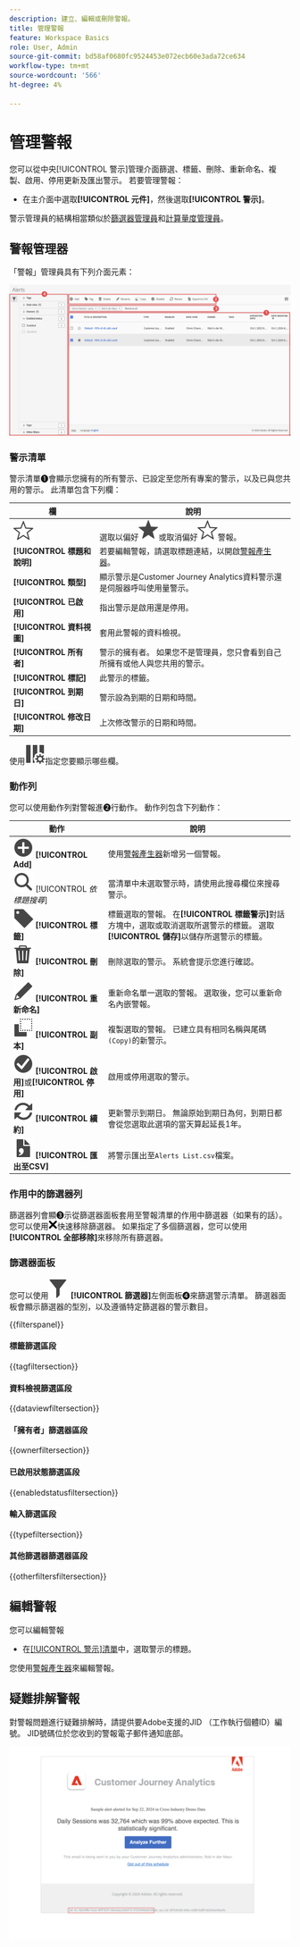 ```yaml
---
description: 建立、編輯或刪除警報。
title: 管理警報
feature: Workspace Basics
role: User, Admin
source-git-commit: bd58af0680fc9524453e072ecb60e3ada72ce634
workflow-type: tm+mt
source-wordcount: '566'
ht-degree: 4%

---
```


# 管理警報


您可以從中央[!UICONTROL 警示]管理介面篩選、標籤、刪除、重新命名、複製、啟用、停用更新及匯出警示。 若要管理警報：

* 在主介面中選取&#x200B;**[!UICONTROL 元件]**，然後選取&#x200B;**[!UICONTROL 警示]**。

警示管理員的結構相當類似於[篩選器管理員](/help/components/filters/manage-filters.md)和[計算量度管理員](/help/components/calc-metrics/cm-workflow/cm-manager.md)。


## 警報管理器

「警報」管理員具有下列介面元素：

![篩選器介面](assets/alerts-manager.png)

### 警示清單

警示清單➊會顯示您擁有的所有警示、已設定至您所有專案的警示，以及已與您共用的警示。 此清單包含下列欄：

| 欄 | 說明 |
|---|---|
| ![星形大綱](/help/assets/icons/StarOutline.svg) | 選取以偏好![Star](/help/assets/icons/Star.svg)或取消偏好![StarOutline](/help/assets/icons/StarOutline.svg)警報。 |
| **[!UICONTROL 標題和說明]** | 若要編輯警報，請選取標題連結，以開啟[警報產生器](alert-builder.md#alert-builder)。 |
| **[!UICONTROL 類型]** | 顯示警示是Customer Journey Analytics資料警示還是伺服器呼叫使用量警示。 |
| **[!UICONTROL 已啟用]** | 指出警示是啟用還是停用。 |
| **[!UICONTROL 資料視圖]** | 套用此警報的資料檢視。 |
| **[!UICONTROL 所有者]** | 警示的擁有者。 如果您不是管理員，您只會看到自己所擁有或他人與您共用的警示。 |
| **[!UICONTROL 標記]** | 此警示的標籤。 |
| **[!UICONTROL 到期日]** | 警示設為到期的日期和時間。 |
| **[!UICONTROL 修改日期]** | 上次修改警示的日期和時間。 |

<!-- When "Last used" column is added, add this information as the description: Shows the date when the alert was last used. <p>This information can help you determine whether a component is valuable to users in your organization, where it is used, and if it needs to be deleted or modified.</p><p>Consider the following when viewing this column:</p><ul><li>This information does not include usage from the API, Report Builder, or Data Warehouse.</li><li>For some components, this column might not contain data if the component was last used prior to September 2023.</li></ul> -->

使用![ColumnSetting](/help/assets/icons/ColumnSetting.svg)指定您要顯示哪些欄。

### 動作列

您可以使用動作列對警報進➋行動作。 動作列包含下列動作：

| 動作 | 說明 |
|---|---|
| ![AddCircle](/help/assets/icons/AddCircle.svg) **[!UICONTROL Add]** | 使用[警報產生器](alert-builder.md#alert-builder)新增另一個警報。 |
| ![搜尋](/help/assets/icons/Search.svg) [!UICONTROL *依標題搜尋*] | 當清單中未選取警示時，請使用此搜尋欄位來搜尋警示。 |
| ![標籤](/help/assets/icons/Label.svg) **[!UICONTROL 標籤]** | 標籤選取的警報。 在&#x200B;**[!UICONTROL 標籤警示]**&#x200B;對話方塊中，選取或取消選取所選警示的標籤。 選取&#x200B;**[!UICONTROL 儲存]**&#x200B;以儲存所選警示的標籤。 |
| ![刪除](/help/assets/icons/Delete.svg) **[!UICONTROL 刪除]** | 刪除選取的警示。 系統會提示您進行確認。 |
| ![編輯](/help/assets/icons/Edit.svg) **[!UICONTROL 重新命名]** | 重新命名單一選取的警報。 選取後，您可以重新命名內嵌警報。 |
| ![副本](/help/assets/icons/Copy.svg) **[!UICONTROL 副本]** | 複製選取的警報。 已建立具有相同名稱與尾碼`(Copy)`的新警示。 |
| ![核取記號圓圈](/help/assets/icons/CheckmarkCircle.svg) **[!UICONTROL 啟用]**&#x200B;或&#x200B;**[!UICONTROL 停用]** | 啟用或停用選取的警示。 |
| ![重新整理](/help/assets/icons/Refresh.svg) **[!UICONTROL 續約]** | 更新警示到期日。 無論原始到期日為何，到期日都會從您選取此選項的當天算起延長1年。 |
| ![FileCSV](/help/assets/icons/FileCSV.svg) **[!UICONTROL 匯出至CSV]** | 將警示匯出至`Alerts List.csv`檔案。 |


### 作用中的篩選器列

篩選器列會顯➌示從篩選器面板套用至警報清單的作用中篩選器（如果有的話）。 您可以使用![CrossSize75](/help/assets/icons/CrossSize75.svg)快速移除篩選器。 如果指定了多個篩選器，您可以使用&#x200B;**[!UICONTROL 全部移除]**&#x200B;來移除所有篩選器。


### 篩選器面板

您可以使用![篩選器](/help/assets/icons/Filter.svg) **[!UICONTROL 篩選器]**&#x200B;左側面板➍來篩選警示清單。 篩選器面板會顯示篩選器的型別，以及遵循特定篩選器的警示數目。

{{filterspanel}}


#### 標籤篩選區段

{{tagfiltersection}}


#### 資料檢視篩選區段

{{dataviewfiltersection}}


#### 「擁有者」篩選器區段

{{ownerfiltersection}}


#### 已啟用狀態篩選區段

{{enabledstatusfiltersection}}


#### 輸入篩選區段

{{typefiltersection}}


#### 其他篩選器篩選器區段

{{otherfiltersfiltersection}}



## 編輯警報

您可以編輯警報

* 在[[!UICONTROL 警示]清單](#alerts-list)中，選取警示的標題。

您使用[警報產生器](alert-builder.md#alert-builder)來編輯警報。

## 疑難排解警報

對警報問題進行疑難排解時，請提供要Adobe支援的JID （工作執行個體ID）編號。 JID號碼位於您收到的警報電子郵件通知底部。

![警示電子郵件](assets/alerts-email.PNG)
